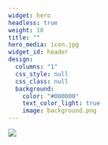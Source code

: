 ```yaml
---
widget: hero
headless: true
weight: 10
title: ""
hero_media: icon.jpg
widget_id: header
design:
  columns: "1"
  css_style: null
  css_class: null
  background:
    color: "#000000"
    text_color_light: true
    image: background.png
---
```

![](title.svg)